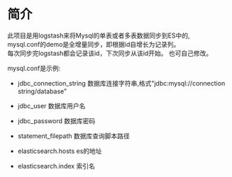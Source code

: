 # 简介
此项目是用logstash来将Mysql的单表或者多表数据同步到ES中的,  
mysql.conf的demo是全增量同步，即根据id自增长为记录列。  
每次同步完logstash都会记录该id，下次同步从该id开始。 也可自己修改。

mysql.conf是示例:
* jdbc_connection_string
  数据库连接字符串,格式"jdbc:mysql://connection string/database"

* jdbc_user
  数据库用户名

* jdbc_password
  数据库密码  

* statement_filepath
  数据库查询脚本路径

* elasticsearch.hosts
  es的地址

* elasticsearch.index
  索引名